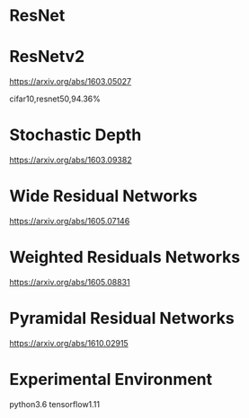 # ResNet

# ResNetv2
https://arxiv.org/abs/1603.05027  

cifar10,resnet50,94.36%

# Stochastic Depth
https://arxiv.org/abs/1603.09382

# Wide Residual Networks
https://arxiv.org/abs/1605.07146

# Weighted Residuals Networks
https://arxiv.org/abs/1605.08831

# Pyramidal Residual Networks
https://arxiv.org/abs/1610.02915


# Experimental Environment
python3.6 tensorflow1.11
